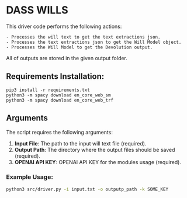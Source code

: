 # DASS WILLS

This driver code performs the following actions:

    - Processes the will text to get the text extractions json.
    - Processes the text extractions json to get the Will Model object.
    - Processes the Will Model to get the Devolution output.

All of outputs are stored in the given output folder.

## Requirements Installation:

```
pip3 install -r requirements.txt
python3 -m spacy download en_core_web_sm
python3 -m spacy download en_core_web_trf
```

## Arguments

The script requires the following arguments:

1. **Input File**: The path to the input will text file (required).
2. **Output Path**: The directory where the output files should be saved (required).
3. **OPENAI API KEY**: OPENAI API KEY for the modules usage (required).



### Example Usage:

```bash
python3 src/driver.py -i input.txt -o outputp_path -k SOME_KEY
```

